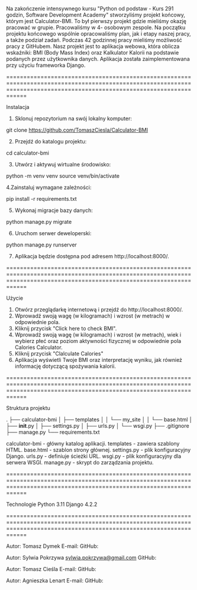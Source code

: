 Na zakończenie intensywnego kursu "Python od podstaw - Kurs 291 godzin, Software Development Academy" stworzyliśmy projekt końcowy, którym jest Calculator-BMI. To był pierwszy projekt gdzie mieliśmy okazję pracować w grupie. Pracowaliśmy w 4- osobowym zespole. Na początku projektu końcowego wspólnie opracowaliśmy plan, jak i etapy naszej pracy, a także podział zadań. Podczas 42 godzinnej pracy mieliśmy możliwość pracy z GitHubem. 
Nasz projekt jest to aplikacja webowa, która oblicza wskaźniki: BMI (Body Mass Index) oraz Kalkulator Kalorii na podstawie podanych przez użytkownika danych. Aplikacja została zaimplementowana przy użyciu frameworka Django.

========================================================================================================================================================================


Instalacja

1. Sklonuj repozytorium na swój lokalny komputer:

git clone https://github.com/TomaszCiesla/Calculator-BMI

2. Przejdź do katalogu projektu:

cd calculator-bmi

3. Utwórz i aktywuj wirtualne środowisko:

python -m venv venv
source venv/bin/activate

4.Zainstaluj wymagane zależności:

pip install -r requirements.txt

5. Wykonaj migracje bazy danych:

python manage.py migrate

6. Uruchom serwer deweloperski:

python manage.py runserver

7. Aplikacja będzie dostępna pod adresem http://localhost:8000/.

========================================================================================================================================================================

Użycie
1. Otwórz przeglądarkę internetową i przejdź do http://localhost:8000/.
2. Wprowadź swoją wagę (w kilogramach) i wzrost (w metrach) w odpowiednie pola.
3. Kliknij przycisk "Click here to check BMI".
4. Wprowadź swoją wagę (w kilogramach) i wzrost (w metrach), wiek i wybierz płeć oraz poziom aktywności fizycznej w odpowiednie pola Calories Calculator.
5. Kliknij przycisk "Clalculate Calories"
6. Aplikacja wyświetli Twoje BMI oraz interpretację wyniku, jak również informację dotyczącą spożywania kalorii.

========================================================================================================================================================================

Struktura projektu

.
├── calculator-bmi
│   ├── templates
│   │   └── my_site
│   │       └── base.html
│   ├── __init__.py
│   ├── settings.py
│   ├── urls.py
│   └── wsgi.py
├── .gitignore
├── manage.py
└── requirements.txt

calculator-bmi - główny katalog aplikacji.
templates - zawiera szablony HTML.
base.html - szablon strony głównej.
settings.py - plik konfiguracyjny Django.
urls.py - definiuje ścieżki URL.
wsgi.py - plik konfiguracyjny dla serwera WSGI.
manage.py - skrypt do zarządzania projektu.

========================================================================================================================================================================

Technologie
Python 3.11
Django 4.2.2

========================================================================================================================================================================

Autor:
Tomasz Dymek
E-mail: 
GitHub: 

Autor:
Sylwia Pokrzywa
sylwia.pokrzywa@gmail.com
GitHub: 

Autor:
Tomasz Cieśla
E-mail: 
GitHub: 

Autor:
Agnieszka Lenart
E-mail: 
GitHub: 

